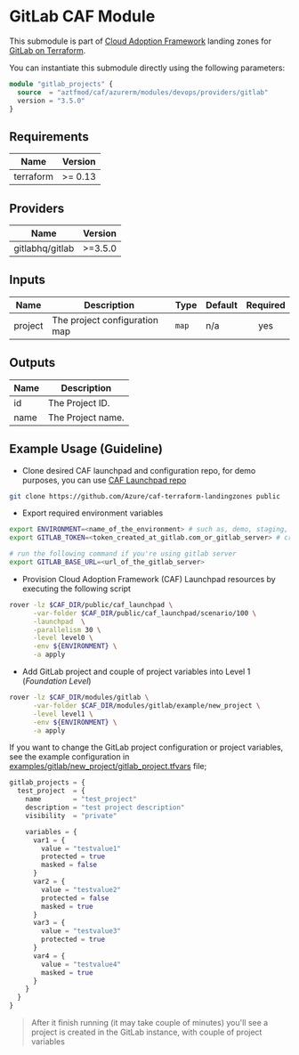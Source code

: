 # GitLab CAF Module

This submodule is part of [Cloud Adoption Framework](https://github.com/aztfmod/terraform-azurerm-caf) landing zones for [GitLab on Terraform](https://github.com/gitlabhq/terraform-provider-gitlab).

You can instantiate this submodule directly using the following parameters:

```terraform
module "gitlab_projects" {
  source  = "aztfmod/caf/azurerm/modules/devops/providers/gitlab"
  version = "3.5.0"
}
```

<!-- BEGINNING OF PRE-COMMIT-TERRAFORM DOCS HOOK -->
## Requirements

| Name | Version |
|------|---------|
| terraform | >= 0.13 |

## Providers

| Name | Version |
|------|---------|
| gitlabhq/gitlab | >=3.5.0 |

## Inputs

| Name | Description | Type | Default | Required |
|------|-------------|------|---------|:--------:|
| project | The project configuration map | `map` | n/a | yes |

## Outputs

| Name | Description |
|------|-------------|
| id | The Project ID. |
| name | The Project name. |

<!-- END OF PRE-COMMIT-TERRAFORM DOCS HOOK -->

## Example Usage (Guideline)

- Clone desired CAF launchpad and configuration repo, for demo purposes, you can use [CAF Launchpad repo](https://github.com/Azure/caf-terraform-landingzones)

```bash
git clone https://github.com/Azure/caf-terraform-landingzones public
```

- Export required environment variables

```bash
export ENVIRONMENT=<name_of_the_environment> # such as, demo, staging, production, etc.
export GITLAB_TOKEN=<token_created_at_gitlab.com_or_gitlab_server> # created on gitlab.com or gitlab server

# run the following command if you're using gitlab server
export GITLAB_BASE_URL=<url_of_the_gitlab_server>
```

- Provision Cloud Adoption Framework (CAF) Launchpad resources by executing the following script

```bash
rover -lz $CAF_DIR/public/caf_launchpad \
      -var-folder $CAF_DIR/public/caf_launchpad/scenario/100 \
      -launchpad  \
      -parallelism 30 \
      -level level0 \
      -env ${ENVIRONMENT} \
      -a apply
```

- Add GitLab project and couple of project variables into Level 1 (_Foundation Level_)

```bash
rover -lz $CAF_DIR/modules/gitlab \
      -var-folder $CAF_DIR/modules/gitlab/example/new_project \
      -level level1 \
      -env ${ENVIRONMENT} \
      -a apply
```

If you want to change the GitLab project configuration or project variables, see the example configuration in [examples/gitlab/new_project/gitlab_project.tfvars](./examples/gitlab/new_project/gitlab_project.tfvars) file;

```terraform
gitlab_projects = {
  test_project  = {
    name        = "test_project"
    description = "test project description"
    visibility  = "private"

    variables = {
      var1 = {
        value = "testvalue1"
        protected = true
        masked = false
      }
      var2 = {
        value = "testvalue2"
        protected = false
        masked = true
      }
      var3 = {
        value = "testvalue3"
        protected = true
      }
      var4 = {
        value = "testvalue4"
        masked = true
      }
    }
  }
}
```

> After it finish running (it may take couple of minutes) you'll see a project is created in the GitLab instance, with couple of project variables
